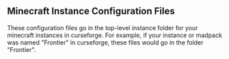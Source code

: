 ## Minecraft Instance Configuration Files
These configuration files go in the top-level instance folder for your minecraft instances in curseforge. For example, if your instance or madpack was named "Frontier" in curseforge, these files would go in the folder "Frontier".
